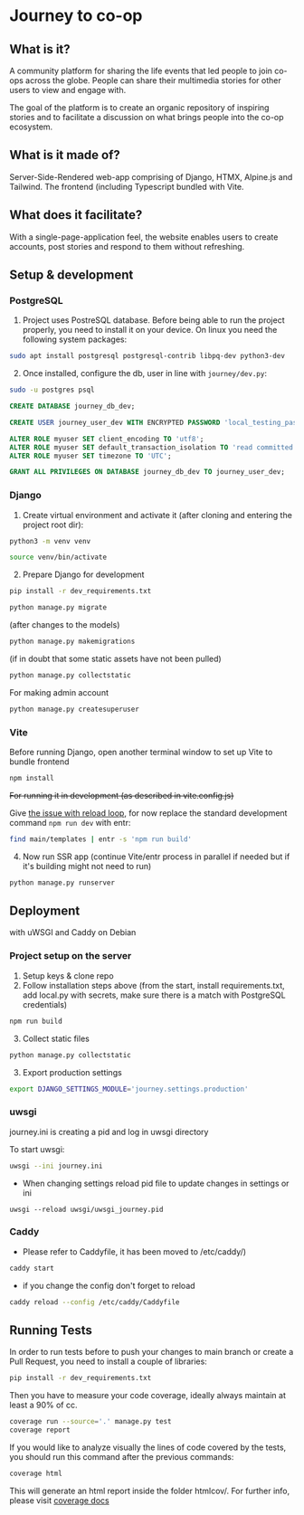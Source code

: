 # Journey to co-op

## What is it?
A community platform for sharing the life events that led people to join co-ops across the globe. People can share their multimedia stories for other users to view and engage with.

The goal of the platform is to create an organic repository of inspiring stories and to facilitate a discussion on what brings people into the co-op ecosystem.

## What is it made of?
Server-Side-Rendered web-app comprising of Django, HTMX, Alpine.js and Tailwind. The frontend (including Typescript bundled with Vite.

## What does it facilitate?
With a single-page-application feel, the website enables users to create accounts, post stories and respond to them without refreshing.


## Setup & development

### PostgreSQL

1. Project uses PostreSQL database. Before being able to run the project properly, you need to install it on your device. On linux you need the following system packages:

```bash
sudo apt install postgresql postgresql-contrib libpq-dev python3-dev
```

2. Once installed, configure the db, user in line with `journey/dev.py`:

```bash
sudo -u postgres psql
```

```sql
CREATE DATABASE journey_db_dev;
```

```sql
CREATE USER journey_user_dev WITH ENCRYPTED PASSWORD 'local_testing_password';
```

```sql
ALTER ROLE myuser SET client_encoding TO 'utf8';
ALTER ROLE myuser SET default_transaction_isolation TO 'read committed';
ALTER ROLE myuser SET timezone TO 'UTC';
```

```sql
GRANT ALL PRIVILEGES ON DATABASE journey_db_dev TO journey_user_dev;
```

### Django
1. Create virtual environment and activate it (after cloning and entering the project root dir):

```bash
python3 -m venv venv
```
```bash
source venv/bin/activate
```


2. Prepare Django for development

```bash
pip install -r dev_requirements.txt
```

```bash
python manage.py migrate
```

(after changes to the models)
```bash
python manage.py makemigrations
```
(if in doubt that some static assets have not been pulled)
```bash
python manage.py collectstatic
```

For making admin account
```bash
python manage.py createsuperuser
```


### Vite
Before running Django, open another terminal window to set up Vite to bundle frontend

```bash
npm install
```

~~For running it in development (as described in vite.config.js)~~

Give [the issue with reload loop](https://github.com/animorphcoop/journey-coop/issues/7), for now replace the standard development command `npm run dev` with entr:

```bash
find main/templates | entr -s 'npm run build'
```


4. Now run SSR app (continue Vite/entr process in parallel if needed but if it's building might not need to run)

```bash
python manage.py runserver
```

## Deployment
with uWSGI and Caddy on Debian

### Project setup on the server
1. Setup keys & clone repo
2. Follow installation steps above (from the start, install requirements.txt, add local.py with secrets, make sure there is a match with PostgreSQL credentials)
```bash
npm run build

```
3. Collect static files
```bash
python manage.py collectstatic
```

3. Export production settings
```bash
export DJANGO_SETTINGS_MODULE='journey.settings.production'
```


### uwsgi
journey.ini is creating a pid and log in uwsgi directory

To start uwsgi:
```bash
uwsgi --ini journey.ini
```

- When changing settings reload pid file to update changes in settings or ini
```
uwsgi --reload uwsgi/uwsgi_journey.pid
```

### Caddy
- Please refer to Caddyfile, it has been moved to /etc/caddy/)

```bash
caddy start
```

- if you change the config don't forget to reload
```bash
caddy reload --config /etc/caddy/Caddyfile
```

## Running Tests
In order to run tests before to push your changes to main branch or create a Pull Request, you need to install a couple of libraries:

```bash
pip install -r dev_requirements.txt
```

Then you have to measure your code coverage, ideally always maintain at least a 90% of cc.

```bash
coverage run --source='.' manage.py test
coverage report
```

If you would like to analyze visually the lines of code covered by the tests, you should run this command after the previous commands:

```bash
coverage html
```

This will generate an html report inside the folder htmlcov/.
For further info, please visit [coverage docs](https://coverage.readthedocs.io/en/7.3.2/)
